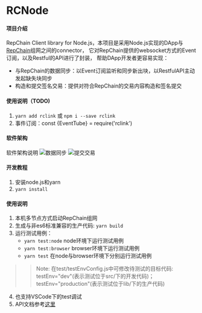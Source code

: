 # RCNode

#### 项目介绍
RepChain Client library for Node.js，本项目是采用Node.js实现的DApp与[RepChain](https://gitee.com/BTAJL/repchain)组网之间的connector，
它对RepChain提供的websocket方式的Event订阅，以及Restful的API进行了封装，
帮助DApp开发者更容易实现：
- 与RepChain的数据同步：以Event订阅监听和同步新出块，以RestfulAPI主动发起缺失块同步
- 构造和提交签名交易：提供对符合RepChain的交易内容构造和签名提交

#### 使用说明（TODO)

1. `yarn add rclink` 或 `npm i --save rclink`
2. 事件订阅：const {EventTube} = require('rclink')

#### 软件架构
软件架构说明
![数据同步](https://gitee.com/BTAJL/RCNode/raw/master/doc/sync.png)
![提交交易](https://gitee.com/BTAJL/RCNode/raw/master/doc/commit.png)


#### 开发教程

1. 安装node.js和yarn
2. `yarn install`

#### 使用说明
1. 本机多节点方式启动RepChain组网
2. 生成与非es6标准兼容的生产代码: `yarn build`
3. 运行测试用例：
    - `yarn test:node` node环境下运行测试用例
    - `yarn test:browser` browser环境下运行测试用例
    - `yarn test` 在node与browser环境下分别运行测试用例
>>Note: 在test/testEnvConfig.js中可修改待测试的目标代码: testEnv="dev"(表示测试位于src/下的开发代码)；testEnv="production"(表示测试位于lib/下的生产代码)
4. 也支持VSCode下的test调试
5. API文档参考[这里](http://jaytsang.gitee.io/rcnodeapi/)


